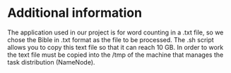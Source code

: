 # Additional information

The application used in our project is for word counting in a .txt file, so we chose the Bible in .txt format as the file to be processed. The .sh script allows you to copy this text file so that it can reach 10 GB. In order to work the text file must be copied into the /tmp of the machine that manages the task distribution (NameNode).
